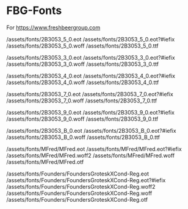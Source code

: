 # FBG-Fonts
For https://www.freshbeergroup.com



/assets/fonts/2B3053_5_0.eot
/assets/fonts/2B3053_5_0.eot?#iefix 
/assets/fonts/2B3053_5_0.woff 
/assets/fonts/2B3053_5_0.ttf

/assets/fonts/2B3053_3_0.eot
/assets/fonts/2B3053_3_0.eot?#iefix 
/assets/fonts/2B3053_3_0.woff 
/assets/fonts/2B3053_3_0.ttf 

/assets/fonts/2B3053_4_0.eot
/assets/fonts/2B3053_4_0.eot?#iefix 
/assets/fonts/2B3053_4_0.woff 
/assets/fonts/2B3053_4_0.ttf 

/assets/fonts/2B3053_7_0.eot
/assets/fonts/2B3053_7_0.eot?#iefix 
/assets/fonts/2B3053_7_0.woff 
/assets/fonts/2B3053_7_0.ttf 

/assets/fonts/2B3053_9_0.eot
/assets/fonts/2B3053_9_0.eot?#iefix 
/assets/fonts/2B3053_9_0.woff 
/assets/fonts/2B3053_9_0.ttf 

/assets/fonts/2B3053_B_0.eot
/assets/fonts/2B3053_B_0.eot?#iefix 
/assets/fonts/2B3053_B_0.woff 
/assets/fonts/2B3053_B_0.ttf 

/assets/fonts/MFred/MFred.eot
/assets/fonts/MFred/MFred.eot?#iefix
/assets/fonts/MFred/MFred.woff2
/assets/fonts/MFred/MFred.woff
/assets/fonts/MFred/MFred.otf
  
/assets/fonts/Founders/FoundersGroteskXCond-Reg.eot
/assets/fonts/Founders/FoundersGroteskXCond-Reg.eot?#iefix
/assets/fonts/Founders/FoundersGroteskXCond-Reg.woff2
/assets/fonts/Founders/FoundersGroteskXCond-Reg.woff
/assets/fonts/Founders/FoundersGroteskXCond-Reg.otf
  
